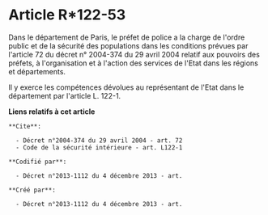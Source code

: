 # Article R*122-53 

Dans le département de Paris, le préfet de police a la charge de l'ordre public et de la sécurité des populations dans les
conditions prévues par l'article 72 du décret n° 2004-374 du 29 avril 2004 relatif aux pouvoirs des préfets, à l'organisation
et à l'action des services de l'Etat dans les régions et départements. 

Il y exerce les compétences dévolues au représentant de l'Etat dans le département par l'article L. 122-1.

**Liens relatifs à cet article**

	**Cite**:

	  - Décret n°2004-374 du 29 avril 2004 - art. 72
	  - Code de la sécurité intérieure - art. L122-1

	**Codifié par**:

	  - Décret n°2013-1112 du 4 décembre 2013 - art.

	**Créé par**:

	  - Décret n°2013-1112 du 4 décembre 2013 - art.
